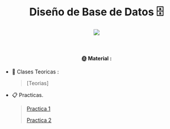 <h1 align="center"> Diseño de Base de Datos 🗄️ </h1>
<div align="center">
    <img align="center" src="https://media4.giphy.com/media/v1.Y2lkPTc5MGI3NjExZGsxZnQ2MnBxc2ZjNjYwbDE3dHEwcnA1djc0b285eDN6bWJhZTFkYiZlcD12MV9pbnRlcm5hbF9naWZfYnlfaWQmY3Q9Zw/zhRA0okWxTGiu78uSk/giphy.webp" />
</div>
<br>
<br>

<h4 align="center"> 🌞 Material : </h4>

- 📎​ Clases Teoricas :
   > [Teorias]

- 📋​ Practicas.
   > [Practica 1](/Practica%201)
   >
   > [Practica 2](/Practica%202)
